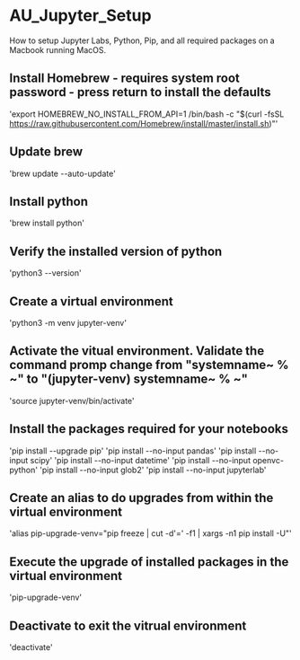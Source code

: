 # AU_Jupyter_Setup
How to setup Jupyter Labs, Python, Pip, and all required packages on a Macbook running MacOS.  

## Install Homebrew - requires system root password - press return to install the defaults
'export HOMEBREW_NO_INSTALL_FROM_API=1
/bin/bash -c "$(curl -fsSL https://raw.githubusercontent.com/Homebrew/install/master/install.sh)"'

## Update brew
'brew update --auto-update'

## Install python
'brew install python'

## Verify the installed version of python
'python3 --version'

## Create a virtual environment
'python3 -m venv jupyter-venv'

## Activate the vitual environment.  Validate the command promp change from "systemname~ % ~" to "(jupyter-venv)  systemname~ % ~" 
'source jupyter-venv/bin/activate'

## Install the packages required for your notebooks
'pip install --upgrade pip'
'pip install --no-input pandas'
'pip install --no-input scipy'
'pip install --no-input datetime'
'pip install --no-input openvc-python'
'pip install --no-input glob2'
'pip install --no-input jupyterlab'

## Create an alias to do upgrades from within the virtual environment
'alias pip-upgrade-venv="pip freeze | cut -d'=' -f1 | xargs -n1 pip install -U"'

## Execute the upgrade of installed packages in the virtual environment
'pip-upgrade-venv'

## Deactivate to exit the vitrual environment 
'deactivate'
